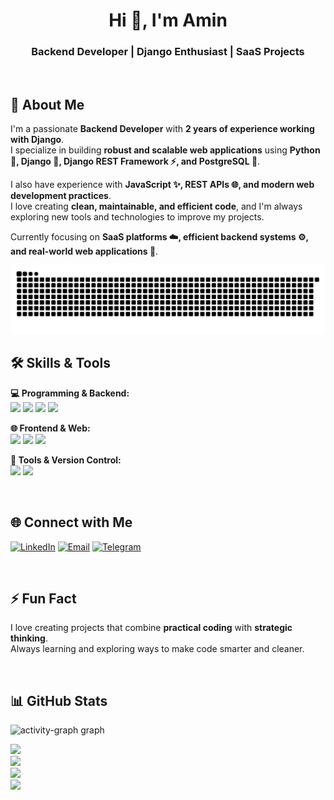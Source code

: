 
<div align="center">
  <h1>Hi 👋, I'm Amin</h1>
  <h3>Backend Developer | Django Enthusiast | SaaS Projects</h3>
</div>

<br>

## 💼 About Me
I'm a passionate **Backend Developer** with **2 years of experience working with Django**.  
I specialize in building **robust and scalable web applications** using **Python 🐍, Django 💚, Django REST Framework ⚡, and PostgreSQL 🐘**.  

I also have experience with **JavaScript ✨, REST APIs 🌐, and modern web development practices**.  
I love creating **clean, maintainable, and efficient code**, and I'm always exploring new tools and technologies to improve my projects.  

Currently focusing on **SaaS platforms ☁️, efficient backend systems ⚙️, and real-world web applications 🌟**.

<img src="https://raw.githubusercontent.com/mohammadaminbagheri/mohammadaminbagheri/output/snake.svg" alt="Snake animation" />


<br>


## 🛠 Skills & Tools

**💻 Programming & Backend:**  
<img src="https://img.shields.io/badge/Python-3776AB?style=for-the-badge&logo=python&logoColor=white" />
<img src="https://img.shields.io/badge/Django-092E20?style=for-the-badge&logo=django&logoColor=white" />
<img src="https://img.shields.io/badge/Django_REST-008080?style=for-the-badge&logo=django&logoColor=white" />
<img src="https://img.shields.io/badge/PostgreSQL-316192?style=for-the-badge&logo=postgresql&logoColor=white" />

**🌐 Frontend & Web:**  
<img src="https://img.shields.io/badge/HTML5-E34F26?style=for-the-badge&logo=html5&logoColor=white" />
<img src="https://img.shields.io/badge/CSS3-1572B6?style=for-the-badge&logo=css3&logoColor=white" />
<img src="https://img.shields.io/badge/JavaScript-F7DF1E?style=for-the-badge&logo=javascript&logoColor=black" />

**🔧 Tools & Version Control:**  
<img src="https://img.shields.io/badge/Git-F05032?style=for-the-badge&logo=git&logoColor=white" />
<img src="https://img.shields.io/badge/GitHub-181717?style=for-the-badge&logo=github&logoColor=white" />


<br>


## 🌐 Connect with Me
  [![LinkedIn](https://img.shields.io/badge/LinkedIn-%230A66C2.svg?style=for-the-badge&logo=LinkedIn&logoColor=white)](https://www.linkedin.com/in/amin-bagheri)
  [![Email](https://img.shields.io/badge/Email-%23D14836.svg?style=for-the-badge&logo=gmail&logoColor=white)](mailto:aminprim84@gmail.com)
  [![Telegram](https://img.shields.io/badge/Telegram-2CA5E0?style=for-the-badge&logo=telegram&logoColor=white)](https://t.me/BGI_Amin)


<br>


## ⚡ Fun Fact
I love creating projects that combine **practical coding** with **strategic thinking**.  
Always learning and exploring ways to make code smarter and cleaner.


<br>


## 📊 GitHub Stats
<img src="https://github-readme-activity-graph.vercel.app/graph?username=mohammadaminbagheri&radius=16&theme=github-dark&area=true&order=5" height="280" alt="activity-graph graph" />

![](https://github-contributor-stats.vercel.app/api?username=mohammadaminbagheri&limit=5&theme=holi&combine_all_yearly_contributions=true)<br>
[![](https://streak-stats.demolab.com?user=mohammadaminbagheri&background=030314&border=ffffff&ring=5090CB&fire=5090CB&currStreakNum=D6E7FF&sideNums=D6E7FF&currStreakLabel=5090CB&sideLabels=5090CB&dates=ffffff)](https://git.io/streak-stats)<br>
![](https://github-readme-stats.vercel.app/api?username=mohammadaminbagheri&theme=holi&hide_border=false&include_all_commits=false&count_private=false)<br>
![](https://github-readme-stats.vercel.app/api/top-langs/?username=mohammadaminbagheri&theme=holi&hide_border=false&include_all_commits=true&count_private=false&layout=compact)
